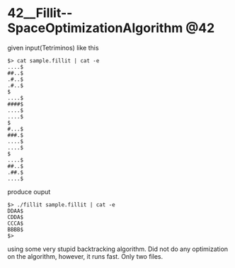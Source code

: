 # 42__Fillit--SpaceOptimizationAlgorithm @42

given input(Tetriminos) like this
```
$> cat sample.fillit | cat -e
....$
##..$
.#..$
.#..$
$
....$
####$
....$
....$
$
#...$
###.$
....$
....$
$
....$
##..$
.##.$
....$
```
produce ouput
```
$> ./fillit sample.fillit | cat -e
DDAA$
CDDA$
CCCA$
BBBB$
$>
```
using some very stupid backtracking algorithm.
Did not do any optimization on the algorithm, however, it runs fast.
Only two files.
